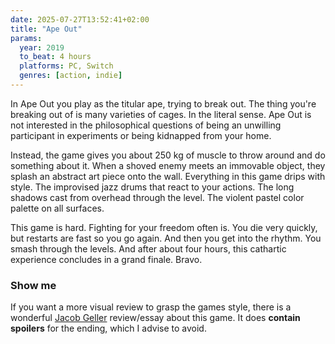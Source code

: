 ```yaml
---
date: 2025-07-27T13:52:41+02:00
title: "Ape Out"
params:
  year: 2019
  to_beat: 4 hours
  platforms: PC, Switch
  genres: [action, indie]
---
```


In Ape Out you play as the titular ape, trying to break out.
The thing you're breaking out of is many varieties of cages.
In the literal sense.
Ape Out is not interested in the philosophical questions of being an unwilling participant in experiments or being kidnapped from your home.

Instead, the game gives you about 250 kg of muscle to throw around and do something about it.
When a shoved enemy meets an immovable object, they splash an abstract art piece onto the wall.
Everything in this game drips with style.
The improvised jazz drums that react to your actions.
The long shadows cast from overhead through the level.
The violent pastel color palette on all surfaces.

This game is hard.
Fighting for your freedom often is.
You die very quickly, but restarts are fast so you go again.
And then you get into the rhythm.
You smash through the levels.
And after about four hours, this cathartic experience concludes in a grand finale.
Bravo.

### Show me

If you want a more visual review to grasp the games style, there is a wonderful [Jacob Geller](https://www.youtube.com/watch?v=8H89AbaFA3w) review/essay about this game.
It does **contain spoilers** for the ending, which I advise to avoid.

